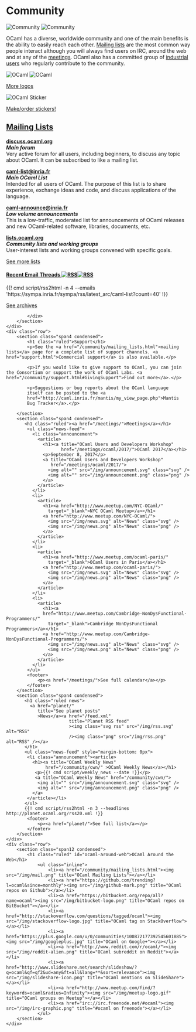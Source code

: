 <!-- ((! set title Community !)) ((! set community !)) ((! set nobreadcrumb !)) -->

<div class="container">
    <h1>Community</h1>
    <div class="row">
        <div class="span2">
            <img src="/img/community-large.svg" alt="Community" class="svg" />
            <img src="/img/community-large.png" alt="Community" class="png" />
        </div>
        <section id="community-leader" class="span6">
            <p>OCaml has a diverse, worldwide community and one of the main benefits is the ability to easily reach each other.  <a href="mailing_lists.html">Mailing lists</a> are the most common way people interact although you will always find users on IRC, around the web and at any of the <a href="/meetings/">meetings</a>.  OCaml also has a committed group of <a href="../learn/companies.html">industrial users</a> who regularly contribute to the community.</p>
        </section>
        <div class="span2">
            <img src="/img/colour-transparent-icon.svg" alt="OCaml"
			 class="svg" />
            <img src="/img/colour-icon-170x148.png" alt="OCaml" class="png" />
            <p><a href="/docs/logos.html">More logos</a></p>
		</div>
        <div class="span2">
            <img src="/img/OCaml_Sticker.svg" alt="OCaml Sticker"
			 class="svg" />
            <p><a href="/docs/logos.html#Stickers"
			>Make/order stickers!</a></p>
        </div>
    </div>
    <div class="row">
        <section class="span12 condensed">
            <h1 class="ruled"><a href="mailing_lists.html">Mailing Lists</a></h1>
            <div class="row">
            <section class="span4 condensed">
                <p><strong><a href="https://discuss.ocaml.org/">discuss.ocaml.org</a></strong><br />
                <strong><em>Main forum</em></strong><br />
                Very active forum for all users, including
				beginners, to discuss any topic about OCaml.
				It can be subscribed to like a mailing list.</p>
                <p><strong><a href="https://sympa.inria.fr/sympa/arc/caml-list">caml-list@inria.fr</a></strong><br />
                <strong><em>Main OCaml List</em></strong><br />
                Intended for all users of OCaml. The purpose of this list is to share experience, exchange ideas and code, and discuss applications of the language.</p>
            </section>
            <section class="span4 condensed">
                <p><strong><a href="http://yquem.inria.fr/cgi-bin/mailman/listinfo/caml-announce">caml-announce@inria.fr</a></strong><br />
                <strong><em>Low volume announcements</em></strong><br />
                This is a low-traffic, moderated list for announcements of OCaml releases and new OCaml-related software, libraries, documents, etc.</p>
                <p><strong><a href="http://lists.ocaml.org">lists.ocaml.org</a></strong><br />
                <strong><em>Community lists and working groups</em></strong><br />
                User-interest lists and working groups convened with specific goals.</p>
                <footer>
                  <p><a href="/community/mailing_lists.html">See more lists</a></p>
                </footer>
            </section>
            <section class="span4 condensed">
                <h4 class="news">
                  <a href="https://sympa.inria.fr/sympa/arc/caml-list/">
                    Recent Email Threads
                  </a>
                  <a href="https://sympa.inria.fr/sympa/rss/latest_arc/caml-list?count=40"
                     target="_blank"
                     title="Email RSS feed"
                     ><img class="svg rss" src="/img/rss.svg" alt="RSS"
					 /><img class="png" src="/img/rss.png" alt="RSS" /></a>
                </h4>
                {{! cmd script/rss2html -n 4 --emails 'https://sympa.inria.fr/sympa/rss/latest_arc/caml-list?count=40' !}}
            <footer>
                <p><a href="https://sympa.inria.fr/sympa/arc/caml-list/">See archives</a></p>
            </footer>
            </section>

            </div>
        </section>
    </div>
    <div class="row">
        <section class="span4 condensed">
            <h1 class="ruled">Support</h1>
            <p>See the <a href="/community/mailing_lists.html">mailing lists</a> page for a complete list of support channels. <a href="support.html">Commercial support</a> is also available.</p>

            <p>If you would like to give support to OCaml, you can join the Consortium or support the work of OCaml Labs. <a href="/community/support.html#GivingSupport">Find out more</a>.</p>

            <p>Suggestions or bug reports about the OCaml language
            itself can be posted to the <a
            href="http://caml.inria.fr/mantis/my_view_page.php">Mantis
            Bug Tracker</a>.</p>

        </section>
        <section class="span4 condensed">
           <h1 class="ruled"><a href="/meetings/">Meetings</a></h1>
            <ul class="news-feed">
              <li class="announcement">
                <article>
			      <h1><a title="OCaml Users and Developers Workshop"
			             href="/meetings/ocaml/2017/">OCaml 2017</a></h1>
	              <p>September 8, 2017</p>
    			  <a title="OCaml Users and Developers Workshop"
    			     href="/meetings/ocaml/2017/">
    			    <img alt="" src="/img/announcement.svg" class="svg" />
    			    <img alt="" src="/img/announcement.png" class="png" />
    			  </a>
                </article>
              </li>
              <li>
                <article>
                  <h1><a href="http://www.meetup.com/NYC-OCaml/"
				    target="_blank">NYC OCaml Meetup</a></h1>
                  <a href="http://www.meetup.com/NYC-OCaml/">
                    <img src="/img/news.svg" alt="News" class="svg" />
                    <img src="/img/news.png" alt="News" class="png" />
                  </a>
                </article>
              </li>
              <li>
                <article>
                  <h1><a href="http://www.meetup.com/ocaml-paris/"
				    target="_blank">OCaml Users in Paris</a></h1>
                  <a href="http://www.meetup.com/ocaml-paris/">
                    <img src="/img/news.svg" alt="News" class="svg" />
                    <img src="/img/news.png" alt="News" class="png" />
                  </a>
                </article>
              </li>
              <li>
                <article>
                  <h1><a
                  href="http://www.meetup.com/Cambridge-NonDysFunctional-Programmers/"
				    target="_blank">Cambridge NonDysFunctional Programmers</a></h1>
                  <a href="http://www.meetup.com/Cambridge-NonDysFunctional-Programmers/">
                    <img src="/img/news.svg" alt="News" class="svg" />
                    <img src="/img/news.png" alt="News" class="png" />
                  </a>
                </article>
              </li>
            </ul>
            <footer>
                <p><a href="/meetings/">See full calendar</a></p>
            </footer>
        </section>
        <section class="span4 condensed">
           <h1 class="ruled news">
             <a href="planet/"
                title="See planet posts"
                >News</a><a href="/feed.xml"
                            title="Planet RSS feed"
                            ><img class="svg rss" src="/img/rss.svg" alt="RSS"
						    /><img class="png" src="/img/rss.png" alt="RSS" /></a>
           </h1>
		   <ul class="news-feed" style="margin-bottom: 0px">
   		    <li class="announcement"><article>
			  <h1><a title="OCaml Weekly News"
			       href="/community/cwn/" >OCaml Weekly News</a></h1>
			   <p>{{! cmd script/weekly_news --date !}}</p>
			   <a title="OCaml Weekly News" href="/community/cwn/">
			    <img alt="" src="/img/announcement.svg" class="svg" />
			    <img alt="" src="/img/announcement.png" class="png" />
			  </a>
			</article></li>
		   </ul>
           {{! cmd script/rss2html -n 3 --headlines http://planet.ocaml.org/rss20.xml !}}
            <footer>
                <p><a href="planet/">See full list</a></p>
            </footer>
        </section>
    </div>
    <div class="row">
        <section class="span12 condensed">
            <h1 class="ruled" id="ocaml-around-web">OCaml Around the Web</h1>
                <ul class="inline">
                    <li><a href="/community/mailing_lists.html"><img src="/img/mail.png" title="OCaml Mailing Lists"></a></li>
                    <li><a href="https://github.com/trending?l=ocaml&since=monthly"><img src="/img/github-mark.png" title="OCaml repos on Github"></a></li>
                    <li><a href="https://bitbucket.org/repo/all?name=ocaml"><img src="/img/bitbucket-logo.png" title="OCaml repos on BitBucket"></a></li>                
                    <li><a href="http://stackoverflow.com/questions/tagged/ocaml"><img src="/img/stackoverflow-logo.jpg" title="OCaml tag on StackOverflow"></a></li>
                    <li><a href="https://plus.google.com/u/0/communities/100872177392545601885"><img src="/img/googleplus.jpg" title="OCaml on Google+"></a></li>
                    <li><a href="http://www.reddit.com/r/ocaml/"><img src="/img/reddit-alien.png" title="OCaml subreddit on Reddit"></a></li>
                    <li><a href="http://www.slideshare.net/search/slideshow/?q=ocaml&qf=qf2&ud=any&ft=all&lang=**&sort=relevance"><img src="/img/slideshare-icon.png" title="OCaml mentions on SlideShare"></a></li>
                    <li><a href="http://www.meetup.com/find/?keywords=ocaml&radius=Infinity"><img src="/img/meetup-logo.gif" title="OCaml groups on Meetup"></a></li>
                    <li><a href="irc://irc.freenode.net/#ocaml"><img src="/img/irc-graphic.png" title="#ocaml on freenode"></a></li>
                </ul>
        </section>
    </div>
</div>
